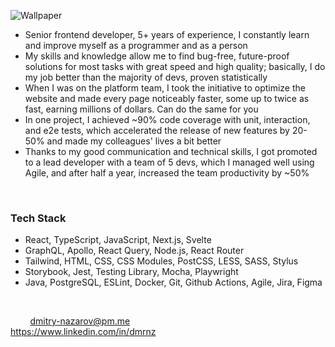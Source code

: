 ![Wallpaper](https://github.com/user-attachments/assets/8b7a27ee-be4f-43ab-a2cc-11f4f96a07c2)

- Senior frontend developer, 5+ years of experience, I constantly learn and improve myself as a programmer and as a person
- My skills and knowledge allow me to find bug-free, future-proof solutions for most tasks with great speed and high quality; basically, I do my job better than the majority of devs, proven statistically
- When I was on the platform team, I took the initiative to optimize the website and made every page noticeably faster, some up to twice as fast, earning millions of dollars. Can do the same for you
- In one project, I achieved ~90% code coverage with unit, interaction, and e2e tests, which accelerated the release of new features by 20-50% and made my colleagues' lives a bit better
- Thanks to my good communication and technical skills, I got promoted to a lead developer with a team of 5 devs, which I managed well using Agile, and after half a year, increased the team productivity by ~50%

<br>

### Tech Stack
- React, TypeScript, JavaScript, Next.js, Svelte
- GraphQL, Apollo, React Query, Node.js, React Router
- Tailwind, HTML, CSS, CSS Modules, PostCSS, LESS, SASS, Stylus
- Storybook, Jest, Testing Library, Mocha, Playwright
- Java, PostgreSQL, ESLint, Docker, Git, Github Actions, Agile, Jira, Figma

<br>

&nbsp;&nbsp;&nbsp;&nbsp;&nbsp;&nbsp;&nbsp; dmitry-nazarov@pm.me &nbsp;&nbsp;&nbsp;&nbsp;&nbsp;&nbsp;&nbsp;&nbsp;&nbsp;&nbsp;&nbsp;&nbsp;&nbsp;&nbsp;&nbsp;&nbsp;&nbsp;&nbsp;&nbsp;&nbsp; https://www.linkedin.com/in/dmrnz


<!--
**dmrnz/dmrnz** is a ✨ _special_ ✨ repository because its `README.md` (this file) appears on your GitHub profile.

Here are some ideas to get you started:

- 🔭 I’m currently working on ...
- 🌱 I’m currently learning ...
- 👯 I’m looking to collaborate on ...
- 🤔 I’m looking for help with ...
- 💬 Ask me about ...
- 📫 How to reach me: ...
- 😄 Pronouns: ...
- ⚡ Fun fact: ...
-->

